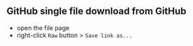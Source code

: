 GitHub single file download from GitHub
---
- open the file page  
- right-click `Raw` button > `Save link as...`
